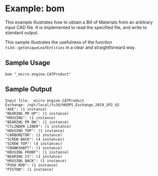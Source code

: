 # Example: bom
This example illustrates how to obtain a Bill of Materials from an arbitrary input CAD file. It is implemented to read the specified file, and write to standard output.

This sample illustrates the usefulness of the function `ts3d::getUniqueLeafEntities` in a clear and straightforward way.

## Sample Usage
`bom "_micro engine.CATProduct"`

## Sample Output
```
Input file: _micro engine.CATProduct
Exchange: /opt/local/ts3d/HOOPS_Exchange_2019_SP2_U2
"AXE": (1 instance)
"BEARING PR UP": (1 instance)
"HOUSING": (1 instance)
"BEARING PR DW": (1 instance)
"CYLINDER LINER": (1 instance)
"HOUSING TOP": (1 instance)
"CARBURETOR": (1 instance)
"SCREW BACK": (4 instances)
"SCREW TOP": (4 instances)
"CRANKSHAFT": (1 instance)
"HOUSING FRONT": (1 instance)
"BEARING CS": (1 instance)
"HOUSING BACK": (1 instance)
"PUSH ROD": (1 instance)
"PISTON": (1 instance)
```
